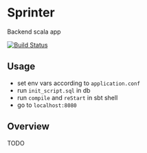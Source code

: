 # Sprinter

Backend scala app

[![Build Status](https://travis-ci.com/falalafel/sprinter.svg?branch=master)](https://travis-ci.com/falalafel/sprinter)

## Usage

- set env vars according to `application.conf`
- run `init_script.sql` in db
- run `compile` and `reStart` in sbt shell
- go to `localhost:8080`

## Overview

TODO

